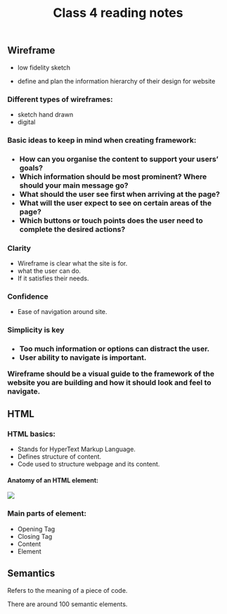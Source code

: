 
<head>
<title>Class 4 notes</title>
</head>
<body>
    <header>
    <h1>Class 4 reading notes</h1>
    </header>

<main>
<section>
<h2>Wireframe</h2>
<p>

* low fidelity sketch

* define and plan the information hierarchy of their design for website</p>

<h3>Different types of wireframes:</h3>
<p>

* sketch hand drawn
* digital</P>

<h3>Basic ideas to keep in mind when creating framework:<h3>
<p>

* How can you organise the content to support your users’ goals?
* Which information should be most prominent? Where should your main message go?
* What should the user see first when arriving at the page?
* What will the user expect to see on certain areas of the page?
* Which buttons or touch points does the user need to complete the desired actions? </p>

<h3>Clarity</h3>
<p>

* Wireframe is clear what the site is for.
* what the user can do.
* If it satisfies their needs.

<h3>Confidence</h3>

* Ease of navigation around site.

<h3>Simplicity is key<h3>
<p>

* Too much information or options can distract the user.
* User ability to navigate is important.</p>

<p>Wireframe should be a visual guide to the framework of the website you are building and how it should look and feel to navigate.</p>
</section>
<section>
<h2>HTML </h2>
<h3>HTML basics:</h3>
<p>

* Stands for HyperText Markup Language.
* Defines structure of content.
* Code used to structure webpage and its content.

</p>

<h4>Anatomy of an HTML element:</h4>
<img src="https://developer.mozilla.org/en-US/docs/Learn/Getting_started_with_the_web/HTML_basics/grumpy-cat-small.png" />

<h3>Main parts of element:</h3>
<p>

* Opening Tag
* Closing Tag
* Content
* Element

</p>
<h2>Semantics</h2>
<p>Refers to the meaning of a piece of code.</p>
<p>There are around 100 semantic elements.</p>
 



</section>

</main>
